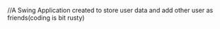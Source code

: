 //A Swing Application created to store user data and add other user as friends(coding is bit rusty)
